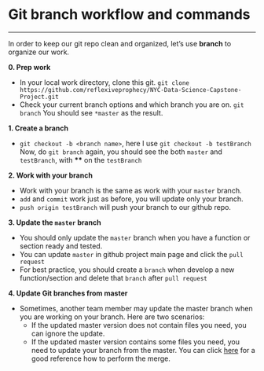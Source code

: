 # Git branch workflow and commands
---
In order to keep our git repo clean and organized, let’s use **branch** to organize our work. 

**0. Prep work**
  * In your local work directory, clone this git.
  `git clone https://github.com/reflexiveprophecy/NYC-Data-Science-Capstone-Project.git`
  * Check your current branch options and which branch you are on. 
  `git branch`
  You should see `*master` as the result.
  
**1. Create a branch**
  * `git checkout -b <branch name>`, here I use `git checkout -b testBranch`
  Now, do `git branch` again, you should see the both `master` and `testBranch`, with __**__ on the `testBranch`
  
**2. Work with your branch**
  * Work with your branch is the same as work with your `master` branch.
  * `add` and `commit` work just as before, you will update only your branch.
  * `push origin testBranch` will push your branch to our github repo. 
  
**3. Update the `master` branch**
  * You should only update the `master` branch when you have a function or section ready and tested.
  * You can update `master` in github project main page and click the `pull request`
  * For best practice, you should create a `branch` when develop a new function/section and delete that `branch` after `pull request`
  
**4. Update Git branches from master**
  * Sometimes, another team member may update the master branch when you are working on your branch. Here are two scenarios:
    - If the updated master version does not contain files you need, you can ignore the update.
    - If the updated master version contains some files you need, you need to update your branch from the master. You can click [here](https://stackoverflow.com/questions/3876977/update-git-branches-from-master) for a good reference how to perform the merge. 

